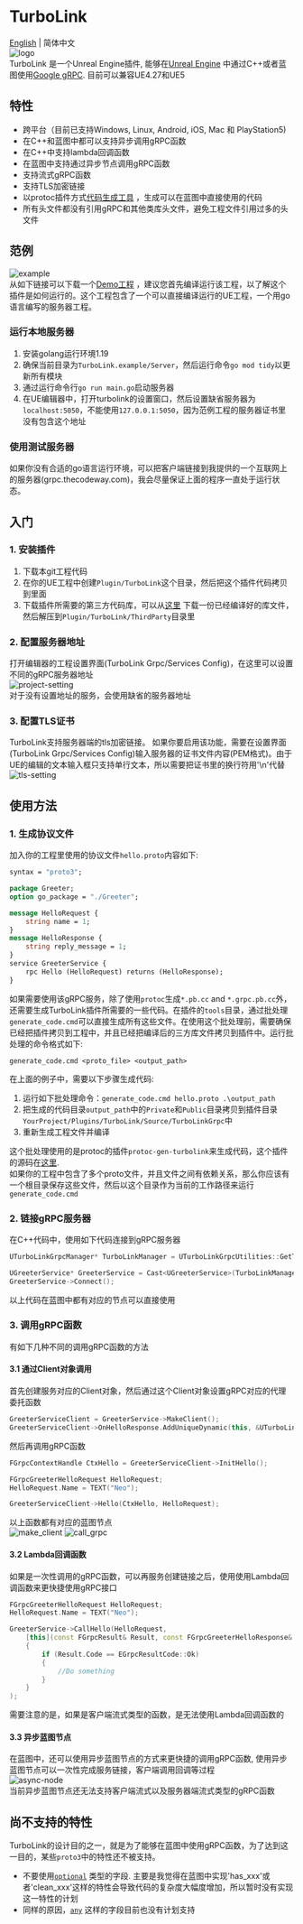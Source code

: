 # TurboLink
[English](README.md) | 简体中文  
![logo](https://github.com/thejinchao/turbolink/wiki/image/TurboLink.png)  
TurboLink 是一个Unreal Engine插件, 能够在[Unreal Engine](https://www.unrealengine.com/) 中通过C++或者蓝图使用[Google gRPC](https://grpc.io/). 目前可以兼容UE4.27和UE5

## 特性
* 跨平台（目前已支持Windows, Linux, Android, iOS, Mac 和 PlayStation5)
* 在C++和蓝图中都可以支持异步调用gRPC函数
* 在C++中支持lambda回调函数
* 在蓝图中支持通过异步节点调用gRPC函数
* 支持流式gRPC函数
* 支持TLS加密链接
* 以protoc插件方式[代码生成工具](https://github.com/thejinchao/protoc-gen-turbolink) ，生成可以在蓝图中直接使用的代码
* 所有头文件都没有引用gRPC和其他类库头文件，避免工程文件引用过多的头文件

## 范例
![example](https://github.com/thejinchao/turbolink/wiki/image/turbolink_example.png)  
从如下链接可以下载一个[Demo工程](https://drive.google.com/file/d/1mb9lZB_ai485sbLtqrw-bk5NtlWK8fgh/view?usp=share_link) ，建议您首先编译运行该工程，以了解这个插件是如何运行的。这个工程包含了一个可以直接编译运行的UE工程，一个用go语言编写的服务器工程。
### 运行本地服务器
1. 安装golang运行环境1.19
2. 确保当前目录为`TurboLink.example/Server`，然后运行命令`go mod tidy`以更新所有模块
3. 通过运行命令行`go run main.go`启动服务器
4. 在UE编辑器中，打开turbolink的设置窗口，然后设置缺省服务器为`localhost:5050`，不能使用`127.0.0.1:5050`，因为范例工程的服务器证书里没有包含这个地址
### 使用测试服务器
如果你没有合适的go语言运行环境，可以把客户端链接到我提供的一个互联网上的服务器(grpc.thecodeway.com)，我会尽量保证上面的程序一直处于运行状态。

## 入门

### 1. 安装插件
1. 下载本git工程代码
2. 在你的UE工程中创建`Plugin/TurboLink`这个目录，然后把这个插件代码拷贝到里面
3. 下载插件所需要的第三方代码库，可以从[这里](https://github.com/thejinchao/turbolink-libraries/releases) 下载一份已经编译好的库文件，然后解压到`Plugin/TurboLink/ThirdParty`目录里

### 2. 配置服务器地址
打开编辑器的工程设置界面(TurboLink Grpc/Services Config)，在这里可以设置不同的gRPC服务器地址  
![project-setting](https://github.com/thejinchao/turbolink/wiki/image/project-config.png)  
对于没有设置地址的服务，会使用缺省的服务器地址

### 3. 配置TLS证书
TurboLink支持服务器端的tls加密链接。 如果你要启用该功能，需要在设置界面(TurboLink Grpc/Services Config)输入服务器的证书文件内容(PEM格式)。由于UE的编辑的文本输入框只支持单行文本，所以需要把证书里的换行符用'\n'代替  
![tls-setting](https://github.com/thejinchao/turbolink/wiki/image/tls-config.png)

## 使用方法

### 1. 生成协议文件
加入你的工程里使用的协议文件`hello.proto`内容如下:
```protobuf
syntax = "proto3";

package Greeter;
option go_package = "./Greeter";

message HelloRequest {
	string name = 1;
}
message HelloResponse {
	string reply_message = 1;
}
service GreeterService {
	rpc Hello (HelloRequest) returns (HelloResponse);
}
```
如果需要使用该gRPC服务，除了使用`protoc`生成`*.pb.cc` and `*.grpc.pb.cc`外，还需要生成TurboLink插件所需要的一些代码。在插件的`tools`目录，通过批处理`generate_code.cmd`可以直接生成所有这些文件。在使用这个批处理前，需要确保已经把插件拷贝到工程中，并且已经把编译后的三方库文件拷贝到插件中。运行批处理的命令格式如下:
```
generate_code.cmd <proto_file> <output_path>
```
在上面的例子中，需要以下步骤生成代码:
1. 运行如下批处理命令：`generate_code.cmd hello.proto .\output_path`
2. 把生成的代码目录`output_path`中的`Private`和`Public`目录拷贝到插件目录`YourProject/Plugins/TurboLink/Source/TurboLinkGrpc`中
3. 重新生成工程文件并编译

这个批处理使用的是protoc的插件`protoc-gen-turbolink`来生成代码，这个插件的源码在[这里](https://github.com/thejinchao/protoc-gen-turbolink).  
如果你的工程中包含了多个proto文件，并且文件之间有依赖关系，那么你应该有一个根目录保存这些文件，然后以这个目录作为当前的工作路径来运行`generate_code.cmd`

### 2. 链接gRPC服务器
在C++代码中，使用如下代码连接到gRPC服务器
```cpp
UTurboLinkGrpcManager* TurboLinkManager = UTurboLinkGrpcUtilities::GetTurboLinkGrpcManager();

UGreeterService* GreeterService = Cast<UGreeterService>(TurboLinkManager->MakeService("GreeterService"));
GreeterService->Connect();
```
以上代码在蓝图中都有对应的节点可以直接使用

### 3. 调用gRPC函数
有如下几种不同的调用gRPC函数的方法

#### 3.1 通过Client对象调用
首先创建服务对应的Client对象，然后通过这个Client对象设置gRPC对应的代理委托函数
```cpp
GreeterServiceClient = GreeterService->MakeClient();
GreeterServiceClient->OnHelloResponse.AddUniqueDynamic(this, &UTurboLinkDemoCppTest::OnHelloResponse);
```
然后再调用gRPC函数
```cpp
FGrpcContextHandle CtxHello = GreeterServiceClient->InitHello();

FGrpcGreeterHelloRequest HelloRequest;
HelloRequest.Name = TEXT("Neo");

GreeterServiceClient->Hello(CtxHello, HelloRequest);
```
以上函数都有对应的蓝图节点  
![make_client](https://github.com/thejinchao/turbolink/wiki/image/make_client.png)
![call_grpc](https://github.com/thejinchao/turbolink/wiki/image/call_grpc.png)

#### 3.2 Lambda回调函数
如果是一次性调用的gRPC函数，可以再服务创建链接之后，使用使用Lambda回调函数来更快捷使用gRPC接口
```cpp
FGrpcGreeterHelloRequest HelloRequest;
HelloRequest.Name = TEXT("Neo");

GreeterService->CallHello(HelloRequest, 
    [this](const FGrpcResult& Result, const FGrpcGreeterHelloResponse& Response) 
    {
        if (Result.Code == EGrpcResultCode::Ok)
        {
            //Do something
        }
    }
);
```
需要注意的是，如果是客户端流式类型的函数，是无法使用Lambda回调函数的

#### 3.3 异步蓝图节点
在蓝图中，还可以使用异步蓝图节点的方式来更快捷的调用gRPC函数, 使用异步蓝图节点可以一次性完成服务链接，客户端调用回调等过程  
![async-node](https://github.com/thejinchao/turbolink/wiki/image/async-node.png)  
当前异步蓝图节点还无法支持客户端流式以及服务器端流式类型的gRPC函数

## 尚不支持的特性
TurboLink的设计目的之一，就是为了能够在蓝图中使用gRPC函数，为了达到这一目的，某些`proto3`中的特性还不被支持。
* 不要使用[`optional`](https://protobuf.dev/programming-guides/proto3/#specifying-field-rules) 类型的字段. 主要是我觉得在蓝图中实现'has_xxx'或者'clean_xxx'这样的特性会导致代码的复杂度大幅度增加，所以暂时没有实现这一特性的计划
* 同样的原因，[`any`](https://protobuf.dev/programming-guides/proto3/#any) 这样的字段目前也没有计划支持
